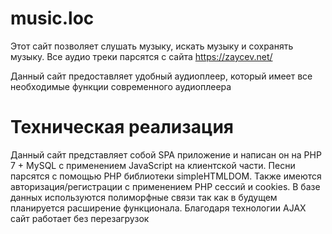 # music.loc
Этот сайт позволяет слушать музыку, искать музыку и сохранять музыку.
Все аудио треки парсятся с сайта https://zaycev.net/

Данный сайт предоставляет удобный аудиоплеер, который имеет все необходимые функции современного аудиоплеера

# Техническая реализация
Данный сайт представляет собой SPA приложение и написан он на PHP 7 + MySQL с применением JavaScript на клиентской части.
Песни парсятся с помощью PHP библиотеки simpleHTMLDOM.
Также имеются авторизация/регистрации с применением PHP сессий и cookies.
В базе данных используются полиморфные связи так как в будущем планируется расширение функционала.
Благодаря технологии AJAX сайт работает без перезагрузок
